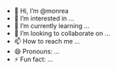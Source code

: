 - 👋 Hi, I’m @monrea
- 👀 I’m interested in ...
- 🌱 I’m currently learning ...
- 💞️ I’m looking to collaborate on ...
- 📫 How to reach me ...
- 😄 Pronouns: ...
- ⚡ Fun fact: ...

<!---
monrea/monrea is a ✨ special ✨ repository because its `README.md` (this file) appears on your GitHub profile.
You can click the Preview link to take a look at your changes.
--->
